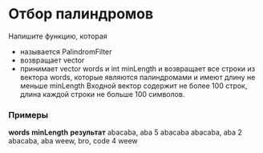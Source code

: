 # Отбор палиндромов

Напишите функцию, которая
* называется PalindromFilter
* возвращает vector<string>
* принимает vector<string> words и int minLength и возвращает все строки из вектора words, которые являются палиндромами и имеют длину не меньше minLength
Входной вектор содержит не более 100 строк, длина каждой строки не больше 100 символов.
### Примеры
**words**	  **minLength**	  **результат**
abacaba, aba	  5	          abacaba
abacaba, aba	  2	          abacaba, aba
weew, bro, code	  4	          weew